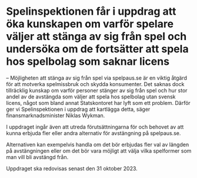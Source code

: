 # Spelinspektionen får i uppdrag att öka kunskapen om varför spelare väljer att stänga av sig från spel och undersöka om de fortsätter att spela hos spelbolag som saknar licens

– Möjligheten att stänga av sig från spel via spelpaus.se är en viktig åtgärd för att motverka spelmissbruk och skydda konsumenter. Det saknas dock tillräcklig kunskap om varför personer stänger av sig från spel och hur stor andel av de avstängda som väljer att spela hos spelbolag utan svensk licens, något som bland annat Statskontoret har lyft som ett problem. Därför ger vi Spelinspektionen i uppdrag att kartlägga detta, säger finansmarknadsminister Niklas Wykman.

I uppdraget ingår även att utreda förutsättningarna för och behovet av att kunna erbjuda fler eller andra alternativ för avstängning på spelpaus.se.

Alternativen kan exempelvis handla om det bör erbjudas fler val av längden på avstängningen eller om det bör vara möjligt att välja vilka spelformer som man vill bli avstängd från.

Uppdraget ska redovisas senast den 31 oktober 2023\.
